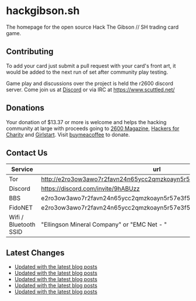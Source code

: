 # hackgibson.sh
The homepage for the open source Hack The Gibson // SH trading card game.


## Contributing

To add your card just submit a pull request with your card's front art, it would be added to the next run of set after community play testing.

Game play and discussions over the project is held the r2600 discord server. Come join us at [Discord](https://discord.com/invite/9hABUzz) or via IRC at https://www.scuttled.net/


## Donations

Your donation of $13.37 or more is welcome and helps the hacking community at large with proceeds going to [2600 Magazine](https://2600.com/), [Hackers for Charity](https://hackersforcharity.org) and [Girlstart](https://girlstart.org).  Visit [buymeacoffee](https://www.buymeacoffee.com/hackgibson.sh) to donate.


## Contact Us

Service | url
-|-
Tor | http://e2ro3ow3awo7r2favn24n65ycc2qmzkoayn5r57e3f56nvjwdcgg32ad.onion
Discord | https://discord.com/invite/9hABUzz
BBS | e2ro3ow3awo7r2favn24n65ycc2qmzkoayn5r57e3f56nvjwdcgg32ad.onion:23
FidoNET | e2ro3ow3awo7r2favn24n65ycc2qmzkoayn5r57e3f56nvjwdcgg32ad.onion:24554
Wifi / Bluetooth SSID | "Ellingson Mineral Company" or "EMC Net - <fidonet address>"

## Latest Changes
<!-- BLOG-POST-LIST:START -->
- [Updated with the latest blog posts](https://github.com/DFW2600/hackgibson.sh/commit/6d5e9255614cbc534cb2c35d625f95880de9c06d)
- [Updated with the latest blog posts](https://github.com/DFW2600/hackgibson.sh/commit/2c531fc9ba7567b6b77e2d09f91a110654e11454)
- [Updated with the latest blog posts](https://github.com/DFW2600/hackgibson.sh/commit/9b38a67cbfbd97a79e06ea7c01abff749a974ec0)
- [Updated with the latest blog posts](https://github.com/DFW2600/hackgibson.sh/commit/5861aa9492157e3a7fd1378ccc44cf012290694e)
- [Updated with the latest blog posts](https://github.com/DFW2600/hackgibson.sh/commit/c3837f87f01f795479c6ee8ec8e35d12d0f5deb4)
<!-- BLOG-POST-LIST:END -->
